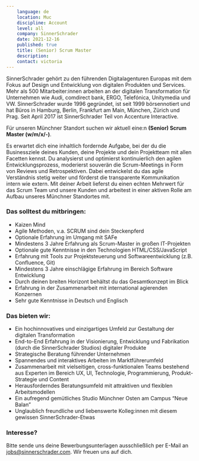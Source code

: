 ```yaml
---
    language: de
    location: Muc
    discipline: Account
    level: all
    company: SinnerSchrader
    date: 2021-12-16
    published: true
    title: (Senior) Scrum Master 
    description: 
    contact: victoria
---
```


SinnerSchrader gehört zu den führenden Digitalagenturen Europas mit dem Fokus auf Design und Entwicklung von digitalen Produkten und Services. Mehr als 500 Mitarbeiter:innen arbeiten an der digitalen Transformation für Unternehmen wie Audi, comdirect bank, ERGO, Telefónica, Unitymedia und VW. SinnerSchrader wurde 1996 gegründet, ist seit 1999 börsennotiert und hat Büros in Hamburg, Berlin, Frankfurt am Main, München, Zürich und Prag. Seit April 2017 ist SinnerSchrader Teil von Accenture Interactive.

Für unseren Münchner Standort suchen wir aktuell eine:n **(Senior) Scrum Master (w/m/x/-)**.

Es erwartet dich eine inhaltlich fordernde Aufgabe, bei der du die Businessziele deines Kunden, deine Projekte und dein Projektteam mit allen Facetten kennst. Du analysierst und optimierst kontinuierlich den agilen Entwicklungsprozess, moderierst souverän die Scrum-Meetings in Form von Reviews und Retrospektiven. Dabei entwickelst du das agile Verständnis stetig weiter und förderst die transparente Kommunikation intern wie extern. Mit deiner Arbeit lieferst du einen echten Mehrwert für das Scrum Team und unsere Kunden und arbeitest in einer aktiven Rolle am Aufbau unseres Münchner Standortes mit.

### Das solltest du mitbringen:

- Kaizen Mind
- Agile Methoden, v.a. SCRUM sind dein Steckenpferd
- Optionale Erfahrung im Umgang mit SAFe
- Mindestens 3 Jahre Erfahrung als Scrum-Master in großen IT-Projekten
- Optionale gute Kenntnisse in den Technologien HTML/CSS/JavaScript
- Erfahrung mit Tools zur Projektsteuerung und Softwareentwicklung (z.B. Confluence, Git) 
- Mindestens 3 Jahre einschlägige Erfahrung im Bereich Software Entwicklung
- Durch deinen breiten Horizont behältst du das Gesamtkonzept im Blick
- Erfahrung in der Zusammenarbeit mit international agierenden Konzernen
- Sehr gute Kenntnisse in Deutsch und Englisch 

### Das bieten wir:

- Ein hochinnovatives und einzigartiges Umfeld zur Gestaltung der digitalen Transformation
- End-to-End Erfahrung in der Visionierung, Entwicklung und Fabrikation (durch die SinnerSchrader Studios) digitaler Produkte
- Strategische Beratung führender Unternehmen 
- Spannendes und interaktives Arbeiten im Marktführerumfeld 
- Zusammenarbeit mit vielseitigen, cross-funktionalen Teams bestehend aus Experten im Bereich UX, UI, Technologie, Programmierung, Produkt-Strategie und Content
- Herausforderndes Beratungsumfeld mit attraktiven und flexiblen Arbeitsmodellen
- Ein aufregend gemütliches Studio Münchner Osten am Campus “Neue Balan”
- Unglaublich freundliche und liebenswerte Kolleg:innen mit diesem gewissen SinnerSchrader-Etwas

### Interesse?
 
Bitte sende uns deine Bewerbungsunterlagen ausschließlich per E-Mail an <jobs@sinnerschrader.com>. Wir freuen uns auf dich.
